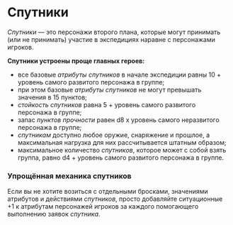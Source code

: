 # Спутники

*Спутники* — это персонажи второго плана, которые могут принимать (или не принимать) участие в экспедициях наравне с персонажами игроков.

**Спутники устроены проще главных героев:**

- все базовые *атрибуты* *спутников* в начале экспедиции равны 10 + уровень самого развитого персонажа в группе;
- при этом базовые *атрибуты* *спутников* не могут превышать значения в 15 пунктов;
- *стойкость* *спутников* равна 5 + уровень самого развитого персонажа в группе;
- запас *пунктов прочности* равен d8 x уровень самого неразвитого персонажа в группе;
- *спутникам* доступно любое оружие, снаряжение и прошлое, а максимальная нагрузка для них рассчитывается штатным образом;
- максимальное количество *спутников*, которое может с собой взять группа, равно d4 + уровень самого развитого персонажа в группе.

### Упрощённая механика спутников

Если вы не хотите возиться с отдельными бросками, значениями атрибутов и действиями *спутников*, просто добавляйте ситуационные +1 к атрибутам персонажей игроков за каждого помогающего выполнению заявок *спутника*.